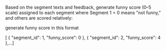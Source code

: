 Based on the segment texts and feedback, generate funny score (0–5 scale) assigned to each segment where Segment 1 = 0 means "not funny," and others are scored relatively:

generate funny score in this format 

[
  {
    "segment_id": 1,
    "funny_score": 0
  },
  {
    "segment_id": 2,
    "funny_score": 4
  },...]
